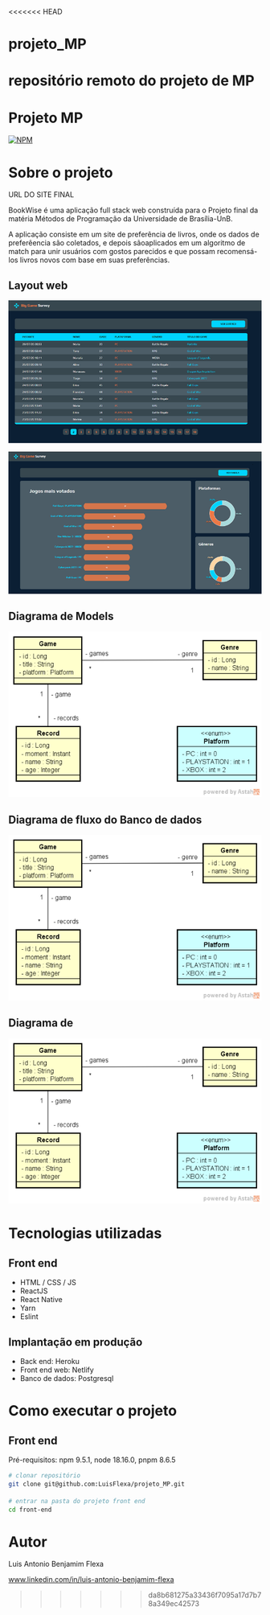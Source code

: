 <<<<<<< HEAD
# projeto_MP

repositório remoto do projeto de MP
=======
# Projeto MP 
[![NPM](https://img.shields.io/npm/l/react)](https://github.com/LuisFlexa/projeto_MP/blob/main/LICENSE) 

# Sobre o projeto

URL DO SITE FINAL

BookWise é uma aplicação full stack web construída para o Projeto final da matéria Métodos de Programação da Universidade de Brasília-UnB. 

A aplicação consiste em um site de preferência de livros, onde os dados de preferêencia são coletados, e depois sãoaplicados em um algoritmo de match para unir usuários com gostos parecidos e que possam recomensá-los livros novos com base em suas preferências.

## Layout web
![Web 1](https://github.com/acenelio/assets/raw/main/sds1/web1.png)

![Web 2](https://github.com/acenelio/assets/raw/main/sds1/web2.png)

## Diagrama de Models
![Modelo Conceitual](https://github.com/acenelio/assets/raw/main/sds1/modelo-conceitual.png)

## Diagrama de fluxo do Banco de dados
![Modelo Conceitual](https://github.com/acenelio/assets/raw/main/sds1/modelo-conceitual.png)

## Diagrama de 
![Modelo Conceitual](https://github.com/acenelio/assets/raw/main/sds1/modelo-conceitual.png)

# Tecnologias utilizadas

## Front end
- HTML / CSS / JS 
- ReactJS
- React Native
- Yarn
- Eslint
  
## Implantação em produção
- Back end: Heroku
- Front end web: Netlify
- Banco de dados: Postgresql

# Como executar o projeto

## Front end
Pré-requisitos: npm 9.5.1, node 18.16.0, pnpm 8.6.5

```bash
# clonar repositório
git clone git@github.com:LuisFlexa/projeto_MP.git

# entrar na pasta do projeto front end
cd front-end

```

# Autor

Luis Antonio Benjamim Flexa

www.linkedin.com/in/luis-antonio-benjamim-flexa




>>>>>>> da8b681275a33436f7095a17d7b78a349ec42573
